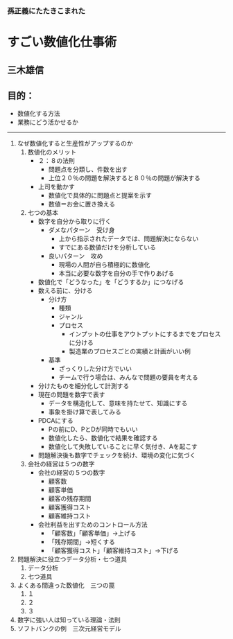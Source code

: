 ### 孫正義にたたきこまれた
# すごい数値化仕事術
## 三木雄信
## 目的：
- 数値化する方法
- 業務にどう活かせるか
---
1. なぜ数値化すると生産性がアップするのか
    1. 数値化のメリット
        - ２：８の法則
            - 問題点を分類し、件数を出す
            - 上位２０％の問題を解決すると８０％の問題が解決する
        - 上司を動かす
            - 数値化で具体的に問題点と提案を示す
            - 数値＝お金に置き換える
    1. 七つの基本
        - 数字を自分から取りに行く
            - ダメなパターン　受け身
                - 上から指示されたデータでは、問題解決にならない
                - すでにある数値だけを分析している
            - 良いパターン　攻め
                - 現場の人間が自ら積極的に数値化
                - 本当に必要な数字を自分の手で作りあげる
        - 数値化で「どうなった」を「どうするか」につなげる
        - 数える前に、分ける
            - 分け方
                - 種類
                - ジャンル
                - プロセス
                    - インプットの仕事をアウトプットにするまでをプロセスに分ける
                    - 製造業のプロセスごとの実績と計画がいい例
            - 基準
                - ざっくりした分け方でいい
                - チームで行う場合は、みんなで問題の要員を考える
        - 分けたものを細分化して計測する
        - 現在の問題を数字で表す
            - データを構造化して、意味を持たせて、知識にする
            - 事象を掛け算で表してみる
        - PDCAにする
            - Pの前にD、PとDが同時でもいい
            - 数値化したら、数値化で結果を確認する
            - 数値化して失敗していることに早く気付き、Aを起こす
        - 問題解決後も数字でチェックを続け、環境の変化に気づく
    1. 会社の経営は５つの数字
        - 会社の経営の５つの数字
            - 顧客数
            - 顧客単価
            - 顧客の残存期間
            - 顧客獲得コスト
            - 顧客維持コスト
        - 会社利益を出すためのコントロール方法
            - 「顧客数」「顧客単価」→上げる
            - 「残存期間」→短くする
            - 「顧客獲得コスト」「顧客維持コスト」→下げる
1. 問題解決に役立つデータ分析・七つ道具
    1. データ分析
    1. 七つ道具
1. よくある間違った数値化　三つの罠
    1. １
    1. ２
    1. ３
1. 数字に強い人は知っている理論・法則
1. ソフトバンクの例　三次元経営モデル
